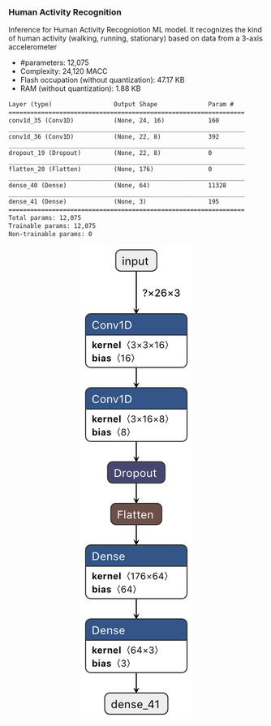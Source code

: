 ### Human Activity Recognition

Inference for Human Activity Recogniotion ML model. It recognizes the kind of human activity (walking, running, stationary) based on data 
from a 3-axis accelerometer

- #parameters: 12,075
- Complexity: 24,120 MACC
- Flash occupation (without quantization): 47.17 KB
- RAM (without quantization): 1.88 KB

```
Layer (type)                 Output Shape              Param #   
=================================================================
conv1d_35 (Conv1D)           (None, 24, 16)            160       
_________________________________________________________________
conv1d_36 (Conv1D)           (None, 22, 8)             392       
_________________________________________________________________
dropout_19 (Dropout)         (None, 22, 8)             0         
_________________________________________________________________
flatten_20 (Flatten)         (None, 176)               0         
_________________________________________________________________
dense_40 (Dense)             (None, 64)                11328     
_________________________________________________________________
dense_41 (Dense)             (None, 3)                 195       
=================================================================
Total params: 12,075
Trainable params: 12,075
Non-trainable params: 0
```

<p align="center">
  <img src="/human-activity-recognition/human_activity_recognition_graph.png" />
</p>
